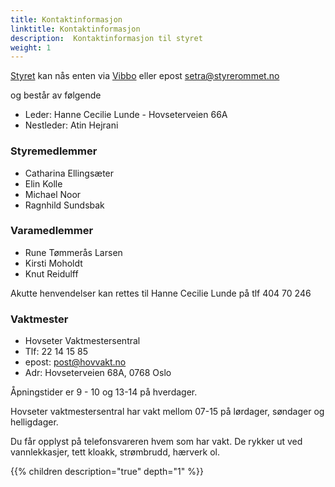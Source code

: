 ```yaml
---
title: Kontaktinformasjon
linktitle: Kontaktinformasjon
description:  Kontaktinformasjon til styret
weight: 1
---
```


[Styret](https://w2.brreg.no/enhet/sok/detalj.jsp?orgnr=950474084) kan nås enten via [Vibbo](https://vibbo.no/setra) eller epost setra@styrerommet.no

og består av følgende

- Leder: Hanne Cecilie Lunde - Hovseterveien 66A
- Nestleder: Atin Hejrani

### Styremedlemmer

- Catharina Ellingsæter
- Elin Kolle
- Michael Noor
- Ragnhild Sundsbak

### Varamedlemmer

- Rune Tømmerås Larsen
- Kirsti Moholdt
- Knut Reidulff

Akutte henvendelser kan rettes til Hanne Cecilie Lunde på tlf 404 70 246

### Vaktmester

- Hovseter Vaktmestersentral
- Tlf: 22 14 15 85
- epost: post@hovvakt.no
- Adr: Hovseterveien 68A, 0768 Oslo

Åpningstider er 9 - 10 og 13-14 på hverdager.

Hovseter vaktmestersentral har vakt mellom 07-15 på lørdager, søndager og helligdager.

Du får opplyst på telefonsvareren hvem som har vakt. De rykker ut ved vannlekkasjer, tett kloakk, strømbrudd, hærverk ol.

{{% children description="true" depth="1" %}}

